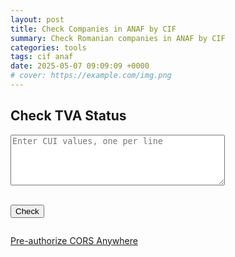 ```yaml
---
layout: post
title: Check Companies in ANAF by CIF
summary: Check Romanian companies in ANAF by CIF
categories: tools
tags: cif anaf
date: 2025-05-07 09:09:09 +0000
# cover: https://example.com/img.png
---
```


<h2>Check TVA Status</h2>
<textarea
  id="cuiInput"
  rows="5"
  cols="40"
  placeholder="Enter CUI values, one per line"
></textarea>
<br /><br />

<button onclick="checkTva()">Check</button>

<div id="responseTable"></div>
<pre id="responseRaw"></pre>

<script>
  function checkTva() {
    const input = document.getElementById("cuiInput").value;
    const taxIds = input
      .split("\n")
      .map((line) => line.trim())
      .filter(Boolean);

    const today = new Date().toISOString().split("T")[0];

    const requestBody = taxIds.map((cui) => ({
      cui: parseInt(cui),
      data: today,
    }));

    const ANAF_API = "https://webservicesp.anaf.ro/api/PlatitorTvaRest/v9/tva";

    fetch(`https://cors-anywhere.com/${ANAF_API}`, {
      method: "POST",
      headers: {
        "Content-Type": "application/json",
      },
      body: JSON.stringify(requestBody),
    })
      .then((response) => response.json())
      .then((data) => {
        renderTable(data.found);
        document.getElementById("responseRaw").textContent = JSON.stringify(data, null, 2);
      })
      .catch((error) => {
        document.getElementById("responseTable").innerHTML =
          "<pre>Error: " + error + "</pre>";

      });

}

function cleanDenumire(denumire) {
return denumire
.replace(/S\.R\.L\./g, "SRL")
.replace(/S\.R\.L/g, "SRL")
.replace(/SOCIETATE CU RASPUNDERE LIMITATĂ/g, "SRL")
.replace(/PERSOANĂ FIZICĂ AUTORIZATĂ/g, "PFA")
.replace(/ÎNTREPRINDERE INDIVIDUALĂ/g, "II")
.replace(/\./g, "");
}

function copyToClipboard(text) {
navigator.clipboard.writeText(text);
}

function renderTable(results) {
if (!results.length) {
document.getElementById("responseTable").innerHTML =
"<p>No data found.</p>";
return;
}

    let table = `
      <table border="1" cellspacing="0" cellpadding="5">
        <thead>
          <tr>
            <th>CIF</th>
            <th>Name</th>
            <th>Address</th>
            <th>VAT</th>
            <th>Phone</th>
          </tr>
        </thead>
        <tbody>
    `;

    results.forEach((item) => {
      const general = item.date_generale;
      const tva = item.inregistrare_scop_Tva;
      const sanitizedCompanyName = cleanDenumire(general.denumire);

      table += `
        <tr>
          <td>
            ${general.cui} <button onclick="copyToClipboard('${general.cui}')">📋</button>
          </td>
          <td>
            ${sanitizedCompanyName} <button onclick="copyToClipboard('${sanitizedCompanyName.replace(/'/g, "\\'")}')">📋</button>
          </td>
          <td>
            ${general.adresa} <button onclick="copyToClipboard('${general.adresa.replace(/'/g, "\\'")}')">📋</button>
          </td>
          <td>${tva.scpTVA ? "DA" : "NU"}</td>
          <td>
            ${general.telefon} <button onclick="copyToClipboard('${general.telefon.replace(/'/g, "\\'")}')">📋</button>
          </td>
        </tr>
      `;
    });

    table += `</tbody></table>`;
    document.getElementById("responseTable").innerHTML = table;

}
</script>

<a href="https://cors-anywhere.com/" target="_blank">Pre-authorize CORS Anywhere</a>
